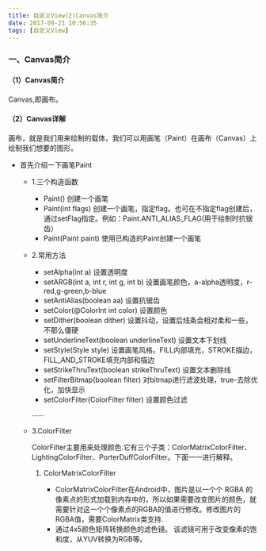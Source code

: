 ```yaml
---
title: 自定义View(2)Canvas简介
date: 2017-09-21 10:56:35
tags: [自定义View]
---
```


### 一、Canvas简介


#### （1）Canvas简介

Canvas,即画布。

#### （2）Canvas详解

画布，就是我们用来绘制的载体，我们可以用画笔（Paint）在画布（Canvas）上绘制我们想要的图形。

* 首先介绍一下画笔Paint

	* 1.三个构造函数
		
		* Paint()	创建一个画笔
		* Paint(int flags) 创建一个画笔，指定flag。也可在不指定flag创建后，通过setFlag指定。例如：Paint.ANTI_ALIAS_FLAG(用于绘制时抗锯齿）
		* Paint(Paint paint)	使用已构造的Paint创建一个画笔

	* 2.常用方法
	
		* setAlpha(int a)	设置透明度
		* setARGB(int a, int r, int g, int b) 	设置画笔颜色，a-alpha透明度，r-red,g-green,b-blue
		* setAntiAlias(boolean aa)	设置抗锯齿
		* setColor(@ColorInt int color) 设置颜色
		* setDither(boolean dither) 设置抖动，设置后线条会相对柔和一些，不那么僵硬
		* setUnderlineText(boolean underlineText)	设置文本下划线
		* setStyle(Style style)	设置画笔风格。FILL内部填充，STROKE描边，FILL_AND_STROKE填充内部和描边
		* setStrikeThruText(boolean strikeThruText)	设置文本删除线
		* setFilterBitmap(boolean filter)		对bitmap进行滤波处理，true-去除优化，加快显示
		* setColorFilter(ColorFilter filter) 	设置颜色过滤
		
		······
		
	* 3.ColorFilter

		ColorFilter主要用来处理颜色.它有三个子类：ColorMatrixColorFilter、LightingColorFilter、PorterDuffColorFilter。下面一一进行解释。
		
		1. ColorMatrixColorFilter

			* ColorMatrixColorFilter在Android中，图片是以一个个 RGBA 的像素点的形式加载到内存中的，所以如果需要改变图片的颜色，就需要针对这一个个像素点的RGBA的值进行修改。修改图片的RGBA值，需要ColorMatrix类支持.
			* 通过4x5颜色矩阵转换颜色的滤色镜。 该滤镜可用于改变像素的饱和度，从YUV转换为RGB等。
		
	
